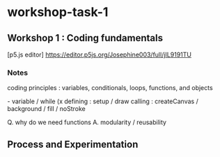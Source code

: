 # workshop-task-1
## Workshop 1 : Coding fundamentals

[p5.js editor] https://editor.p5js.org/Josephine003/full/jIL9191TU

### Notes
coding principles : variables, conditionals, loops, functions, and objects

<three key elements in loops>
- variable / while (x<width)
- exit condition / rect(x,200,23,80)
- increment station / x+=50

<function>
defining : setup / draw
calling : createCanvas / background / fill / noStroke

Q. why do we need functions
A. modularity / reusability

## Process and Experimentation
